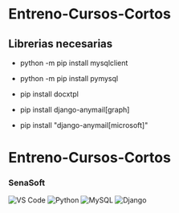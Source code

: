 # Entreno-Cursos-Cortos
## Librerias necesarias

* python -m pip install mysqlclient

* python -m pip install pymysql

* pip install docxtpl

* pip install django-anymail[graph]
* pip install "django-anymail[microsoft]"


# Entreno-Cursos-Cortos
### SenaSoft
![VS Code](https://img.shields.io/badge/VS%20Code-0078D4?style=for-the-badge&logo=visual-studio-code&logoColor=white)
![Python](https://img.shields.io/badge/Python-3776AB?style=for-the-badge&logo=python&logoColor=white)
![MySQL](https://img.shields.io/badge/MySQL-4479A1?style=for-the-badge&logo=mysql&logoColor=white)
![Django](https://img.shields.io/badge/Django-092E20?style=for-the-badge&logo=django&logoColor=white)
